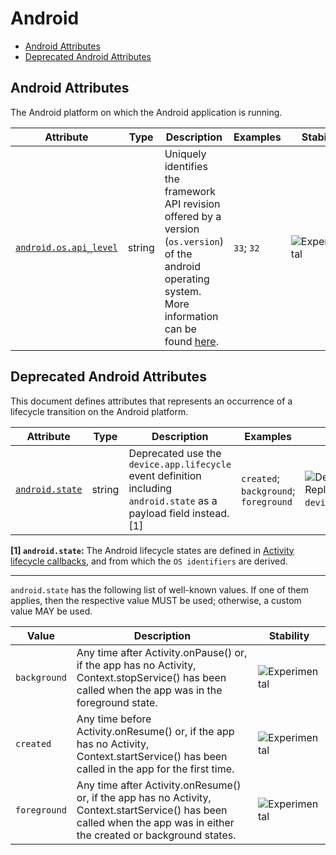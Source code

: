 <!-- NOTE: THIS FILE IS AUTOGENERATED. DO NOT EDIT BY HAND. -->
<!-- see templates/registry/markdown/attribute_namespace.md.j2 -->

# Android

- [Android Attributes](#android-attributes)
- [Deprecated Android Attributes](#deprecated-android-attributes)

## Android Attributes

The Android platform on which the Android application is running.

| Attribute | Type | Description | Examples | Stability |
|---|---|---|---|---|
| <a id="android-os-api-level" href="#android-os-api-level">`android.os.api_level`</a> | string | Uniquely identifies the framework API revision offered by a version (`os.version`) of the android operating system. More information can be found [here](https://developer.android.com/guide/topics/manifest/uses-sdk-element#ApiLevels). | `33`; `32` | ![Experimental](https://img.shields.io/badge/-experimental-blue) |

## Deprecated Android Attributes

This document defines attributes that represents an occurrence of a lifecycle transition on the Android platform.

| Attribute | Type | Description | Examples | Stability |
|---|---|---|---|---|
| <a id="android-state" href="#android-state">`android.state`</a> | string | Deprecated use the `device.app.lifecycle` event definition including `android.state` as a payload field instead. [1] | `created`; `background`; `foreground` | ![Deprecated](https://img.shields.io/badge/-deprecated-red)<br>Replaced by `device.app.lifecycle`. |

**[1] `android.state`:** The Android lifecycle states are defined in [Activity lifecycle callbacks](https://developer.android.com/guide/components/activities/activity-lifecycle#lc), and from which the `OS identifiers` are derived.

---

`android.state` has the following list of well-known values. If one of them applies, then the respective value MUST be used; otherwise, a custom value MAY be used.

| Value  | Description | Stability |
|---|---|---|
| `background` | Any time after Activity.onPause() or, if the app has no Activity, Context.stopService() has been called when the app was in the foreground state. | ![Experimental](https://img.shields.io/badge/-experimental-blue) |
| `created` | Any time before Activity.onResume() or, if the app has no Activity, Context.startService() has been called in the app for the first time. | ![Experimental](https://img.shields.io/badge/-experimental-blue) |
| `foreground` | Any time after Activity.onResume() or, if the app has no Activity, Context.startService() has been called when the app was in either the created or background states. | ![Experimental](https://img.shields.io/badge/-experimental-blue) |

